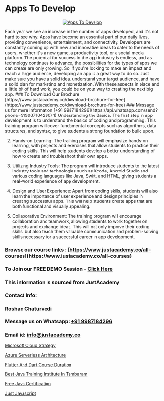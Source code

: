 # Apps To Develop

<p align="center">
  <a href="https://justacademy.co/program-detail/mobile-app-development">
    <img src="https://justacademy.co/storage2/program_images/1704700359.webp" alt="Apps To Develop">
  </a>
</p>
Each year we see an increase in the number of apps developed, and it's not hard to see why. Apps have become an essential part of our daily lives, providing convenience, entertainment, and connectivity. Developers are constantly coming up with new and innovative ideas to cater to the needs of users, whether it's a new game, a productivity tool, or a social media platform. The potential for success in the app industry is endless, and as technology continues to advance, the possibilities for the types of apps we can create are only growing. So, if you're looking to make an impact and reach a large audience, developing an app is a great way to do so. Just make sure you have a solid idea, understand your target audience, and have a solid plan for marketing and monetization. With these aspects in place and a little bit of hard work, you could be on your way to creating the next big app.
### To Download Our Brochure [https://www.justacademy.co/download-brochure-for-free](https://www.justacademy.co/download-brochure-for-free)
### Message us for more information [+91 9987184296](https://api.whatsapp.com/send?phone=919987184296)
1) Understanding the Basics: The first step in app development is to understand the basics of coding and programming. This training program will cover fundamental concepts such as algorithms, data structures, and syntax, to give students a strong foundation to build upon.

2) Hands-on Learning: The training program will emphasize hands-on learning, with projects and exercises that allow students to practice their coding skills. This will help students develop a better understanding of how to create and troubleshoot their own apps.

3) Utilizing Industry Tools: The program will introduce students to the latest industry tools and technologies such as Xcode, Android Studio and various coding languages like Java, Swift, and HTML, giving students a real-world experience of app development.

4) Design and User Experience: Apart from coding skills, students will also learn the importance of user experience and design principles in creating successful apps. This will help students create apps that are both functional and visually appealing.

5) Collaborative Environment: The training program will encourage collaboration and teamwork, allowing students to work together on projects and exchange ideas. This will not only improve their coding skills, but also teach them valuable communication and problem-solving skills necessary for a successful career in app development.

### Browse our course links : [https://www.justacademy.co/all-courses](https://www.justacademy.co/all-courses) 
### To Join our FREE DEMO Session - [Click Here](https://www.justacademy.co/register-for-course-demo)


### This information is sourced from JustAcademy
### Contact Info:
### Roshan Chaturvedi
### Message us on Whatsapp: [+91 9987184296](https://api.whatsapp.com/send?phone=919987184296)
### Email id: [info@justacademy.co](mailto:info@justacademy.co)
                
[Microsoft Cloud Strategy](https://www.linkedin.com/pulse/microsoft-cloud-strategy-justacademy-pune-q9xic?trackingId=n%2BGFJ74r2AgFhfV5KoBYaQ%3D%3D&lipi=urn%3Ali%3Apage%3Ad_flagship3_company_admin%3BgZlONmXPQ3%2BLxo6frpA8RA%3D%3D)

[Azure Serverless Architecture](https://www.linkedin.com/pulse/azure-serverless-architecture-justacademy-sunnyvale-gsrvc?trackingId=sG25spJeOarsjs42GMhuVw%3D%3D&lipi=urn%3Ali%3Apage%3Ad_flagship3_company_admin%3BJVVM%2Fef%2BR3WBKPYq3pagGw%3D%3D)

[Flutter And Dart Course Duration](https://medium.com/@akanshapatil/flutter-and-dart-course-duration-a79311948619)

[Best Java Training Institute In Tambaram](https://medium.com/@namusn/best-java-training-institute-in-tambaram-d8e5f783c512)

[Free Java Certification](https://justacademyin.github.io/justacademy/free-java-certification)

[Just Javascript](https://justacademyin.github.io/justacademy/just-javascript)

